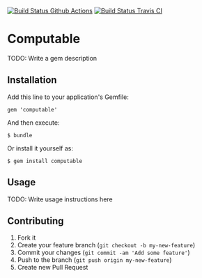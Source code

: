 [![Build Status Github Actions](https://github.com/larskanis/computable/actions/workflows/ci.yml/badge.svg?branch=master)](https://github.com/larskanis/computable/actions/workflows/ci.yml)
[![Build Status Travis CI](https://travis-ci.org/larskanis/computable.svg)](https://travis-ci.org/larskanis/computable)

# Computable

TODO: Write a gem description

## Installation

Add this line to your application's Gemfile:

    gem 'computable'

And then execute:

    $ bundle

Or install it yourself as:

    $ gem install computable

## Usage

TODO: Write usage instructions here

## Contributing

1. Fork it
2. Create your feature branch (`git checkout -b my-new-feature`)
3. Commit your changes (`git commit -am 'Add some feature'`)
4. Push to the branch (`git push origin my-new-feature`)
5. Create new Pull Request
